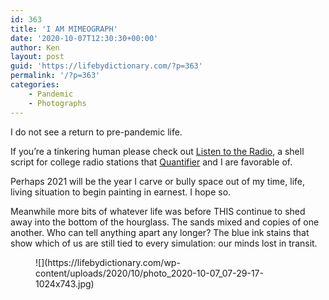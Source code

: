 ```yaml
---
id: 363
title: 'I AM MIMEOGRAPH'
date: '2020-10-07T12:30:30+00:00'
author: Ken
layout: post
guid: 'https://lifebydictionary.com/?p=363'
permalink: '/?p=363'
categories:
    - Pandemic
    - Photographs
---
```


I do not see a return to pre-pandemic life.

If you’re a tinkering human please check out [Listen to the Radio](https://github.com/llamakc/LttR), a shell script for college radio stations that [Quantifier](http://quantifier.org) and I are favorable of.

Perhaps 2021 will be the year I carve or bully space out of my time, life, living situation to begin painting in earnest. I hope so.

Meanwhile more bits of whatever life was before THIS continue to shed away into the bottom of the hourglass. The sands mixed and copies of one another. Who can tell anything apart any longer? The blue ink stains that show which of us are still tied to every simulation: our minds lost in transit.

<figure class="wp-block-image size-large is-resized is-style-rounded">![](https://lifebydictionary.com/wp-content/uploads/2020/10/photo_2020-10-07_07-29-17-1024x743.jpg)</figure>